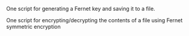 One script for generating a Fernet key and saving it to a file.

One script for encrypting/decrypting the contents of a file using Fernet symmetric encryption
